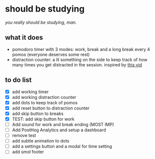 # should be studying
*you really should be studying, man.*

## what it does
- pomodoro timer with 3 modes: work, break and a long break every 4 pomos (everyone deserves some rest)
- distraction counter: a lil something on the side to keep track of how many times you get distracted in the session. inspired by [this vid](https://youtu.be/q4aQ6BjH174?si=j5zSpsFFT2DC6JQ0)

## to do list
- [x] add working timer
- [x] add working distraction counter
- [x] add dots to keep track of pomos
- [x] add reset button to distraction counter
- [x] add skip button to breaks
- [x] TEST: add skip button for work
- [ ] Add sound for work and break ending (MOST IMP)
- [ ] Add PostHog Analytics and setup a dashboard
- [ ] remove test
- [ ] add subtle animation to dots
- [ ] add a settings button and a modal for time setting
- [ ] add smol footer